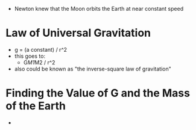 - Newton knew that the Moon orbits the Earth at near constant speed

# Law of Universal Gravitation
- g = (a constant) / r^2
- this goes to:
	- G*M1*M2 / r^2
- also could be known as "the inverse-square law of gravitation"

# Finding the Value of G and the Mass of the Earth
- 